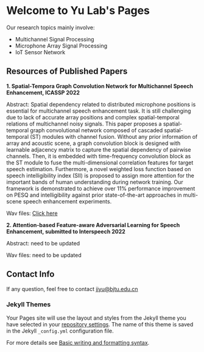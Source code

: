 # Welcome to Yu Lab's Pages

Our research topics mainly involve:
 - Multichannel Signal Processing
 - Microphone Array Signal Processing
 - IoT Sensor Network

## Resources of Published Papers

**1. Spatial-Tempora Graph Convolution Network for Multichannel Speech Enhancement, ICASSP 2022**

   Abstract: Spatial dependency related to distributed microphone positions is essential for multichannel speech enhancement task. It is still challenging due to lack of accurate array positions and complex spatial-temporal relations of multichannel noisy signals. This paper proposes a spatial-temporal graph convolutional network composed of cascaded spatial-temporal (ST) modules with channel fusion. Without any prior information of array and acoustic scene, a graph convolution block is designed with learnable adjacency matrix to capture the spatial dependency of pairwise channels. Then, it is embedded with time-frequency convolution block as the ST module to fuse the multi-dimensional correlation features for target speech estimation. Furthermore, a novel weighted loss function based on speech intelligibility index (SII) is proposed to assign more attention for the important bands of human understanding during network training. Our framework is demonstrated to achieve over 11% performance improvement on PESQ and intelligibility against prior state-of-the-art approaches in multi-scene speech enhancement experiments.

   Wav files: [Click here](http://ahuei.github.io/stgcsen "wav")


**2. Attention-based Feature-aware Adversarial Learning for Speech Enhancement, submitted to Interspeech 2022**

   Abstract:  need to be updated

   Wav files: need to be updated


## Contact Info
If any question, feel free to contact <jjyu@bjtu.edu.cn>


### Jekyll Themes

Your Pages site will use the layout and styles from the Jekyll theme you have selected in your [repository settings](https://github.com/crystalyuu/YuLab.github.io/settings/pages). The name of this theme is saved in the Jekyll `_config.yml` configuration file.

For more details see [Basic writing and formatting syntax](https://docs.github.com/en/github/writing-on-github/getting-started-with-writing-and-formatting-on-github/basic-writing-and-formatting-syntax).



